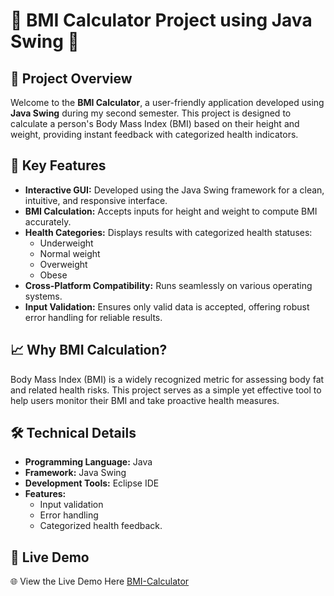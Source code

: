 # 🚀 BMI Calculator Project using Java Swing 🚀

## 🌟 Project Overview
Welcome to the **BMI Calculator**, a user-friendly application developed using **Java Swing** during my second semester. 
This project is designed to calculate a person's Body Mass Index (BMI) based on their height and weight, 
providing instant feedback with categorized health indicators.  

## 🎯 Key Features
- **Interactive GUI:** Developed using the Java Swing framework for a clean, intuitive, and responsive interface.  
- **BMI Calculation:** Accepts inputs for height and weight to compute BMI accurately.  
- **Health Categories:** Displays results with categorized health statuses:  
  - Underweight  
  - Normal weight  
  - Overweight  
  - Obese  
- **Cross-Platform Compatibility:** Runs seamlessly on various operating systems.  
- **Input Validation:** Ensures only valid data is accepted, offering robust error handling for reliable results.  

## 📈 Why BMI Calculation?
Body Mass Index (BMI) is a widely recognized metric for assessing body fat and related health risks. 
This project serves as a simple yet effective tool to help users monitor their BMI and take proactive health measures.  

## 🛠 Technical Details
- **Programming Language:** Java  
- **Framework:** Java Swing  
- **Development Tools:** Eclipse IDE  
- **Features:**  
  - Input validation  
  - Error handling  
  - Categorized health feedback.

## 🚀 **Live Demo**  
🌐  View the Live Demo Here [BMI-Calculator](https://meahadi-bmi-calculator.netlify.app) 
